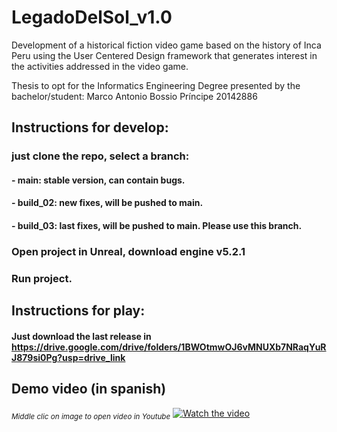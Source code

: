 #  LegadoDelSol_v1.0

Development of a historical fiction video game based on the history of Inca Peru using the User Centered Design framework that generates interest in the activities addressed in the video game.

Thesis to opt for the Informatics Engineering Degree presented by the bachelor/student:
Marco Antonio Bossio Príncipe
20142886

## Instructions for develop:
### just clone the repo, select a branch:
#### - main: stable version, can contain bugs.
#### - build_02: new fixes, will be pushed to main.
#### - build_03: last fixes, will be pushed to main. Please use this branch.
### Open project in Unreal, download engine v5.2.1
### Run project. 

## Instructions for play:
#### Just download the last release in https://drive.google.com/drive/folders/1BWOtmwOJ6vMNUXb7NRaqYuRJ879si0Pg?usp=drive_link

## Demo video (in spanish)
<sub>*Middle clic on image to open video in Youtube*</sub>
[![Watch the video](https://github.com/MrBossio/LegadoDelSol_v1.0/assets/88553229/06b5e61b-b56b-4705-a79c-611f45a35cd5)](https://youtu.be/jbrVcTc-ysk?si=VVInIsHtPSvTL_aL)

